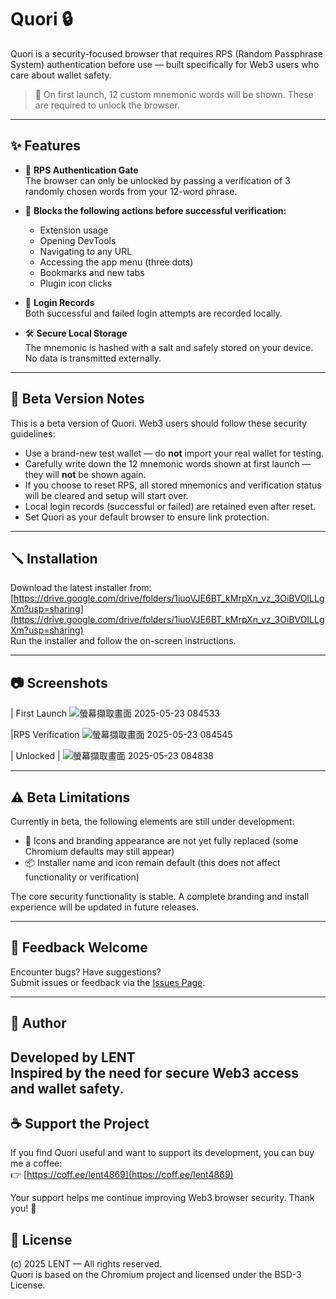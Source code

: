 # Quori 🔒

Quori is a security-focused browser that requires RPS (Random Passphrase System) authentication before use — built specifically for Web3 users who care about wallet safety.

> 🧠 On first launch, 12 custom mnemonic words will be shown. These are required to unlock the browser.

---

## ✨ Features

- 🔐 **RPS Authentication Gate**  
  The browser can only be unlocked by passing a verification of 3 randomly chosen words from your 12-word phrase.

- 🛑 **Blocks the following actions before successful verification:**  
  - Extension usage  
  - Opening DevTools  
  - Navigating to any URL  
  - Accessing the app menu (three dots)  
  - Bookmarks and new tabs  
  - Plugin icon clicks

- 📜 **Login Records**  
  Both successful and failed login attempts are recorded locally.

- 🛠️ **Secure Local Storage**  
  The mnemonic is hashed with a salt and safely stored on your device. No data is transmitted externally.

---

## 🧪 Beta Version Notes

This is a beta version of Quori. Web3 users should follow these security guidelines:

- Use a brand-new test wallet — do **not** import your real wallet for testing.
- Carefully write down the 12 mnemonic words shown at first launch — they will **not** be shown again.
- If you choose to reset RPS, all stored mnemonics and verification status will be cleared and setup will start over.
- Local login records (successful or failed) are retained even after reset.
- Set Quori as your default browser to ensure link protection.

---

## 🪛 Installation

Download the latest installer from:  
[https://drive.google.com/drive/folders/1iuoVJE6BT_kMrpXn_vz_3OiBVOILLgXm?usp=sharing](https://drive.google.com/drive/folders/1iuoVJE6BT_kMrpXn_vz_3OiBVOILLgXm?usp=sharing)  
Run the installer and follow the on-screen instructions.

---

## 📷 Screenshots

| First Launch 
![螢幕擷取畫面 2025-05-23 084533](https://github.com/user-attachments/assets/c33e17a5-71de-499f-8678-f7214037d922)

|RPS Verification 
![螢幕擷取畫面 2025-05-23 084545](https://github.com/user-attachments/assets/dda7c3c4-8605-4812-8c6d-a4166d91344f)

| Unlocked |
![螢幕擷取畫面 2025-05-23 084838](https://github.com/user-attachments/assets/1e528830-6153-43b2-95aa-a8d8f83002da)


---

## ⚠️ Beta Limitations

Currently in beta, the following elements are still under development:

- 🚧 Icons and branding appearance are not yet fully replaced (some Chromium defaults may still appear)
- 📦 Installer name and icon remain default (this does not affect functionality or verification)

The core security functionality is stable. A complete branding and install experience will be updated in future releases.

---

## 📣 Feedback Welcome

Encounter bugs? Have suggestions?  
Submit issues or feedback via the [Issues Page](https://github.com/LENT4869/Quori/issues).

---

## 👤 Author

Developed by **LENT**  
Inspired by the need for secure Web3 access and wallet safety.
---

## ☕ Support the Project

If you find Quori useful and want to support its development, you can buy me a coffee:  
👉 [https://coff.ee/lent4869](https://coff.ee/lent4869)

Your support helps me continue improving Web3 browser security. Thank you! 🙏

## 🪪 License

(c) 2025 LENT — All rights reserved.  
Quori is based on the Chromium project and licensed under the BSD-3 License.
